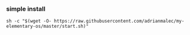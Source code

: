 ### simple install

```sh -c "$(wget -O- https://raw.githubusercontent.com/adrianmalec/my-elementary-os/master/start.sh)"```
